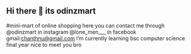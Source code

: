 ## Hi there 👋 its odinzmart
#mini-mart of online shopping
here you can contact me through
@odinzmart in instagram
@lone_men___ in facebook
gmail:chanthnu@gmail.com
I’m currently learning bsc computer science final year
nice to meet you bro

